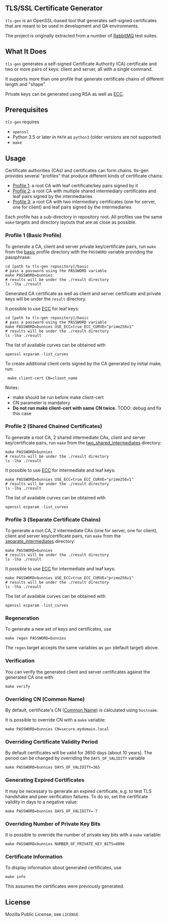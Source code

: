 ## TLS/SSL Certificate Generator

`tls-gen` is an OpenSSL-based tool that generates self-signed certificates that are
meant to be used in development and QA environments.

The project is originally extracted from a number of [RabbitMQ](https://rabbitmq.com) test suites.


## What It Does

`tls-gen` generates a self-signed Certificate Authority (CA) certificate
and two or more pairs of keys: client and server, all with a single command.

It supports more than one profile that generate certificate chains of different length and "shape".

Private keys can be generated using RSA as well as [ECC][ecc-intro].

## Prerequisites

`tls-gen` requires

 * `openssl`
 * Python 3.5 or later in `PATH` as `python3` (older versions are not supported)
 * `make`



## Usage

Certificate authorities (CAs) and certificates can form chains. tls-gen provides
several "profiles" that produce different kinds of certificate chains:

 * [Profile 1](./basic/): a root CA with leaf certificate/key pairs signed by it
 * [Profile 2](./two_shared_intermediates/): a root CA with multiple shared intermediary certificates and leaf pairs signed by the intermediaries
 * [Profile 3](./separate_intermediates/): a root CA with two intermediary certificates (one for server, one for client) and leaf pairs signed by the intermediaries

Each profile has a sub-directory in repository root. All profiles use
the same `make` targets and directory layouts that are as close as possible.

### Profile 1 (Basic Profile)

To generate a CA, client and server private key/certificate pairs, run
`make` from the [basic](./basic) profile directory with the `PASSWORD` variable
providing the passphrase:

    cd [path to tls-gen repository]/basic
    # pass a password using the PASSWORD variable
    make PASSWORD=bunnies
    # results will be under the ./result directory
    ls -lha ./result

Generated CA certificate as well as client and server certificate and private keys will be
under the `result` directory.

It possible to use [ECC][ecc-intro] for leaf keys:

    cd [path to tls-gen repository]/basic
    # pass a password using the PASSWORD variable
    make PASSWORD=bunnies USE_ECC=true ECC_CURVE="prime256v1"
    # results will be under the ./result directory
    ls -lha ./result

The list of available curves can be obtained with

    openssl ecparam -list_curves
    
To create additional client certs signed by the CA generated by initial make,
 run:
     
     make client-cert CN=client_name
  
Notes:

   * make  should be run before make client-cert
   * CN parameter is mandatory
   * __Do not run make client-cert with same CN twice.__
     TODO: debug and fix this case
   

### Profile 2 (Shared Chained Certificates)

To generate a root CA, 2 shared intermediate CAs, client and server key/certificate pairs, run `make` from
the [two_shared_intermediates](./two_shared_intermediates) directory:

    make PASSWORD=bunnies
    # results will be under the ./result directory
    ls -lha ./result

It possible to use [ECC][ecc-intro] for intermediate and leaf keys:

    make PASSWORD=bunnies USE_ECC=true ECC_CURVE="prime256v1"
    # results will be under the ./result directory
    ls -lha ./result

The list of available curves can be obtained with

    openssl ecparam -list_curves

### Profile 3 (Separate Certificate Chains)

To generate a root CA, 2 intermediate CAs (one for server, one for client), client and server key/certificate pairs, run `make` from
the [separate_intermediates](./separate_intermediates) directory:

    make PASSWORD=bunnies
    # results will be under the ./result directory
    ls -lha ./result

It possible to use [ECC][ecc-intro] for intermediate and leaf keys:

    make PASSWORD=bunnies USE_ECC=true ECC_CURVE="prime256v1"
    # results will be under the ./result directory
    ls -lha ./result

The list of available curves can be obtained with

    openssl ecparam -list_curves


### Regeneration

To generate a new set of keys and certificates, use

    make regen PASSWORD=bunnies

The `regen` target accepts the same variables as `gen` (default target) above.

### Verification

You can verify the generated client and server certificates against the generated CA one with

    make verify

### Overriding CN (Common Name)

By default, certificate's CN ([Common Name](http://tldp.org/HOWTO/Apache-WebDAV-LDAP-HOWTO/glossary.html)) is calculated using `hostname`.

It is possible to override CN with a `make` variable:

    make PASSWORD=bunnies CN=secure.mydomain.local

### Overriding Certificate Validity Period

By default certificates will be valid for 3650 days (about 10 years). The period
can be changed by overriding the `DAYS_OF_VALIDITY` variable

    make PASSWORD=bunnies DAYS_OF_VALIDITY=365

### Generating Expired Certificates

It may be necessary to generate an expired certificate, e.g. to test TLS handshake
and peer verification failures. To do so, set the certificate validity in
days to a negative value:

    make PASSWORD=bunnies DAYS_OF_VALIDITY=-7

### Overriding Number of Private Key Bits

It is possible to override the number of private key bits
with a `make` variable:

    make PASSWORD=bunnies NUMBER_OF_PRIVATE_KEY_BITS=4096

### Certificate Information

To display information about generated certificates, use

    make info

This assumes the certificates were previously generated.



## License

Mozilla Public License, see `LICENSE`.

[ecc-intro]: https://blog.cloudflare.com/a-relatively-easy-to-understand-primer-on-elliptic-curve-cryptography/
